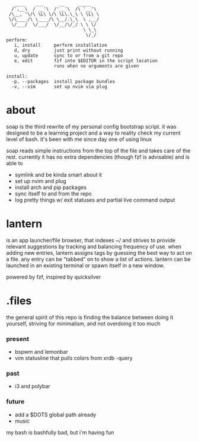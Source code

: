 ```
   ____    ___      __     _____
  /',__\  / __'\  /'__'\  /\ '__'\
 /\__, '\/\ \L\ \/\ \L\.\_\ \ \L\ \
 \/\____/\ \____/\ \__/.\_\  \ ,__/
  \/___/  \/___/  \/__/\/_/ \ \ \/
                             \ \_\
                              \/_/
perform:
   i, install     perform installation
   d, dry         just print without running
   u, update      sync to or from a git repo
   e, edit        fzf into $EDITOR in the script location
                  runs when no arguments are given

install:
  -p, --packages  install package bundles
  -v, --vim       set up nvim via plug
```

# about
soap is the third rewrite of my personal config bootstrap script. it was designed to be a learning project and a way to reality check my current level of bash. it's been with me since day one of using linux

soap reads simple instructions from the top of the file and takes care of the rest. currently it has no extra dependencies (though fzf is advisable) and is able to

- symlink and be kinda smart about it
- set up nvim and plug
- install arch and pip packages
- sync itself to and from the repo
- log pretty things w/ exit statuses and partial live command output

# lantern
is an app launcher/file browser, that indexes ~/ and strives to provide relevant suggestions by tracking and balancing frequency of use. when adding new entries, lantern assigns tags by guessing the best way to act on a file. any entry can be "tabbed" on to show a list of actions. lantern can be launched in an existing terminal or spawn itself in a new window.

powered by fzf, inspired by quicksilver

# .files
the general spirit of this repo is finding the balance between doing it yourself, striving for minimalism, and not overdoing it too much

### present
- bspwm and lemonbar
- vim statusline that pulls colors from xrdb -query

### past
- i3 and polybar

### future
- add a $DOTS global path already
- music

my bash is bashfully bad, but i'm having fun
